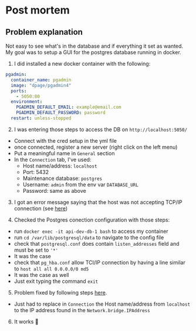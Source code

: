 # Post mortem

## Problem explanation

Not easy to see what's in the database and if everything it set as wanted.
My goal was to setup a GUI for the postgres database running in docker.

1. I did installed a new docker container with the following:

```yml
pgadmin:
  container_name: pgadmin
  image: "dpage/pgadmin4"
  ports:
    - 5050:80
  environment:
    PGADMIN_DEFAULT_EMAIL: example@email.com
    PGADMIN_DEFAULT_PASSWORD: password
  restart: unless-stopped
```

2. I was entering those steps to access the DB on `http://localhost:5050/`
  - Connect with the cred setup in the yml file
  - once connected, register a new server (right click on the left menu)
  - Put a meaningful name in `General` section
  - In the `Connection` tab, I've used:
    - Host name/address: `localhost`
    - Port: 5432
    - Maintenance database: `postgres`
    - Username: `admin` from the env var `DATABASE_URL`
    - Password: same as above

3. I got an error message saying that the host was not accepting TCP/IP connection (see [here](https://www.pgadmin.org/docs/pgadmin4/development/connect_error.html))

4. Checked the Postgres conection configuration with those steps:
  - run `docker exec -it api-dev-db-1 bash` to access my container
  - run `cd /var/lib/postgresql/data` to navigate to the config file
  - check that `postgresql.conf` does contain `listen_addresses` field and must be set to `'*'`
  - It was the case
  - check that `pg_hba.conf` allow TCI/IP connection by having a line similar to `host all all 0.0.0.0/0 md5`
  - It was the case as well
  - Just exit typing the command `exit`

5. Problem fixed by following steps [here](https://stackoverflow.com/a/72595405/9018593).
  - Just had to replace in `Connection` the Host name/address from `localhost` to the IP address found in the `Network.bridge.IPAddress`

6. It works 🥳

